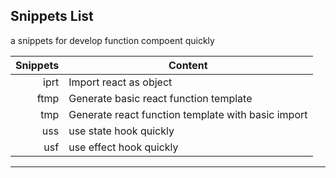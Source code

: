 
## Snippets List

a snippets for develop function compoent quickly

| Snippets | Content                                            |
| -------: | -------------------------------------------------- |
|      iprt| Import react as object                             |
|      ftmp| Generate basic react function template             |
|      tmp | Generate react function template with basic import |
|      uss | use state hook quickly                             |
|      usf | use effect hook quickly                            |
---